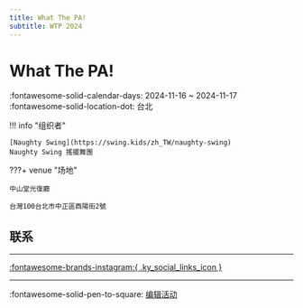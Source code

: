 ```yaml
---
title: What The PA!
subtitle: WTP 2024
---
```


# What The PA! 

:fontawesome-solid-calendar-days: 2024-11-16 ~ 2024-11-17  
:fontawesome-solid-location-dot: 台北  

!!! info "组织者"

    [Naughty Swing](https://swing.kids/zh_TW/naughty-swing)  
    Naughty Swing 搖擺舞團  

???+ venue "场地"

    中山堂光復廳  
      
    台灣100台北市中正區酉陽街2號  

## 联系


---

 [:fontawesome-brands-instagram:{ .ky_social_links_icon }](https://instagram.com/whatthepa_tw)

---

:fontawesome-solid-pen-to-square: [编辑活动](https://github.com/swingdance/events/issues/new?assignees=&labels=update+event&projects=&template=03-update_entity.yml&title=Update%20Event%3A%202024%2Fzh_TW%20%E2%80%A2%20What%20The%20PA%21&region=zh_TW&year=2024&id=what-the-pa-2024&name=What%20The%20PA%21&org_id=naughty-swing)
